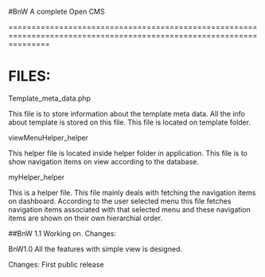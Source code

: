 #BnW
A complete Open CMS

=====================================================================================================================

FILES:
=====================================================================================================================
Template_meta_data.php

This file is to store information about the template meta data. All the info about template is stored on this file. This file is located on template folder. 

viewMenuHelper_helper

This helper file is located inside helper folder in application. This file is to show navigation items on view according to the database.

myHelper_helper

This is a helper file. This file mainly deals with fetching the navigation items on dashboard. According to the user selected menu this file fetches navigation items associated with that selected menu and these navigation items are shown on their own hierarchial order.



##BnW 1.1 
Working on. 
Changes: 




BnW1.0
All the features with simple view is designed. 

Changes: First public release 




